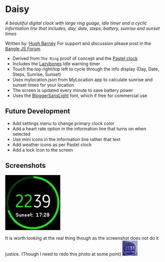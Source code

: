 # Daisy

  *A beautiful digital clock with large ring guage, idle timer and a
   cyclic information line that includes, day, date, steps, battery,
   sunrise and sunset times*

Written by: [Hugh Barney](https://github.com/hughbarney) For support
and discussion please post in the [Bangle JS
Forum](http://forum.espruino.com/microcosms/1424/)

* Derived from `The Ring` proof of concept and the [Pastel clock](https://banglejs.com/apps/?q=pastel)
* Includes the [Lazybones](https://banglejs.com/apps/?q=lazybones) Idle warning timer
* Touch the top right/top left to cycle through the info display (Day, Date, Steps, Sunrise, Sunset)
* Uses mylocation.json from MyLocation app to calculate sunrise and sunset times for your location
* The screen is updated every minute to save battery power
* Uses the [BloggerSansLight](https://www.1001fonts.com/rounded-fonts.html?page=3) font, which if free for commercial use

## Future Development
* Add settings menu to change primary clock color
* Add a heart rate option in the information line that turns on when selected
* Use mini icons in the information line rather that text
* Add weather icons as per Pastel clock
* Add a lock icon to the screen

## Screenshots
![](screenshot_daisy1.png)

It is worth looking at the real thing though as the screenshot does not do it justice.
(Though I need to redo this photo at some point)
![](screenshot_daisy2.jpg)
